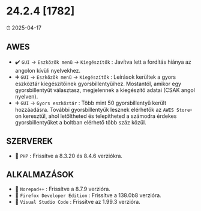 # 24.2.4 [1782]

⏰ 2025-04-17

## AWES
- ✔️ `GUI` -> `Eszközök menü` -> `Kiegészítők` : Javítva lett a fordítás hiánya az angolon kívüli nyelvekhez.  
- ➕ `GUI` -> `Eszközök menü` -> `Kiegészítők` : Leírások kerültek a gyors eszköztár kiegészítőinek gyorsbillentyűihez. Mostantól, amikor egy gyorsbillentyűt választasz, megjelennek a kiegészítő adatai (CSAK angol nyelven).  
- ➕ `GUI` -> `Gyors eszköztár` : Több mint 50 gyorsbillentyű került hozzáadásra. További gyorsbillentyűk lesznek elérhetők az `AWES Store`-on keresztül, ahol letöltheted és telepítheted a számodra érdekes gyorsbillentyűket a boltban elérhető több száz közül.

## SZERVEREK
- 🔄 `PHP`    : Frissítve a 8.3.20 és 8.4.6 verziókra.

## ALKALMAZÁSOK
- 🔄 `Norepad++` : Frissítve a 8.7.9 verzióra.
- 🔄 `Firefox Developer Edition` : Frissítve a 138.0b8 verzióra.
- 🔄 `Visual Studio Code` : Frissítve az 1.99.3 verzióra.
